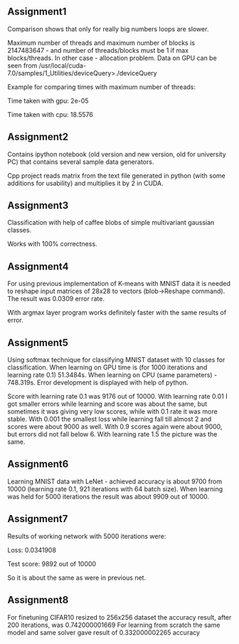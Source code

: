 ## Assignment1

Comparison shows that only for really big numbers loops are slower.

Maximum number of threads and maximum number of blocks is 2147483647 - and number of threads/blocks must be 1 if max blocks/threads. In other case - allocation problem. Data on GPU can be seen from /usr/local/cuda-7.0/samples/1_Utilities/deviceQuery>./deviceQuery

Example for comparing times with maximum number of threads:

Time taken with gpu: 2e-05

Time taken with cpu: 18.5576

## Assignment2

Contains ipython notebook (old version and new version, old for university PC) that contains several sample data generators.

Cpp project reads matrix from the text file generated in python (with some additions for usability) and multiplies it by 2 in CUDA.

## Assignment3

Classification with help of caffee blobs of simple multivariant gaussian classes.

Works with 100% correctness.

## Assignment4

For using previous implementation of K-means with MNIST data it is needed to reshape input matrices of 28x28 to vectors (blob->Reshape command). The result was 0.0309 error rate.

With argmax layer program works definitely faster with the same results of error.

## Assignment5

Using softmax technique for classifying MNIST dataset with 10 classes for classification. When learning on GPU time is (for 1000 iterations and learning rate 0.1) 51.3484s. When learning on CPU (same parameters) - 748.319s. Error development is displayed with help of python.

Score with learning rate 0.1 was 9176 out of 10000. With learning rate 0.01 I got smaller errors while learning and score was about the same, but sometimes it was giving very low scores, while with 0.1 rate it was more stable. With 0.001 the smallest loss while learning fall till almost 2 and scores were about 9000 as well. With 0.9 scores again were about 9000, but errors did not fall below 6. With learning rate 1.5 the picture was the same.

## Assignment6

Learning MNIST data with LeNet - achieved accuracy is about 9700 from 10000 (learning rate 0.1, 921 iterations with 64 batch size). When learning was held for 5000 iterations the result was about 9909 out of 10000.

## Assignment7

Results of working network with 5000 iterations were:

Loss: 0.0341908

Test score: 9892 out of 10000

So it is about the same as were in previous net. 

## Assignment8

For finetuning CIFAR10 resized to 256x256 dataset the accuracy result, after 200 iterations, was 0.742000001669
For learning from scratch the same model and same solver gave result of 0.332000002265 accuracy
